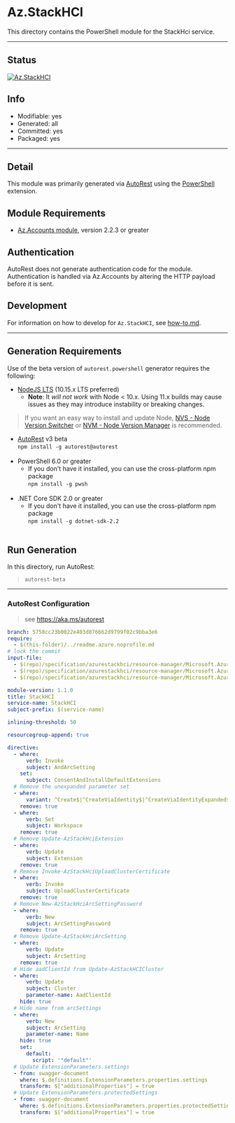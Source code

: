 <!-- region Generated -->
# Az.StackHCI
This directory contains the PowerShell module for the StackHci service.

---
## Status
[![Az.StackHCI](https://img.shields.io/powershellgallery/v/Az.StackHCI.svg?style=flat-square&label=Az.StackHCI "Az.StackHCI")](https://www.powershellgallery.com/packages/Az.StackHCI/)

## Info
- Modifiable: yes
- Generated: all
- Committed: yes
- Packaged: yes

---
## Detail
This module was primarily generated via [AutoRest](https://github.com/Azure/autorest) using the [PowerShell](https://github.com/Azure/autorest.powershell) extension.

## Module Requirements
- [Az.Accounts module](https://www.powershellgallery.com/packages/Az.Accounts/), version 2.2.3 or greater

## Authentication
AutoRest does not generate authentication code for the module. Authentication is handled via Az.Accounts by altering the HTTP payload before it is sent.

## Development
For information on how to develop for `Az.StackHCI`, see [how-to.md](how-to.md).
<!-- endregion -->

---
## Generation Requirements
Use of the beta version of `autorest.powershell` generator requires the following:
- [NodeJS LTS](https://nodejs.org) (10.15.x LTS preferred)
  - **Note**: It *will not work* with Node < 10.x. Using 11.x builds may cause issues as they may introduce instability or breaking changes.
> If you want an easy way to install and update Node, [NVS - Node Version Switcher](../nodejs/installing-via-nvs.md) or [NVM - Node Version Manager](../nodejs/installing-via-nvm.md) is recommended.
- [AutoRest](https://aka.ms/autorest) v3 beta <br>`npm install -g autorest@autorest`<br>&nbsp;
- PowerShell 6.0 or greater
  - If you don't have it installed, you can use the cross-platform npm package <br>`npm install -g pwsh`<br>&nbsp;
- .NET Core SDK 2.0 or greater
  - If you don't have it installed, you can use the cross-platform npm package <br>`npm install -g dotnet-sdk-2.2`<br>&nbsp;

## Run Generation
In this directory, run AutoRest:
> `autorest-beta`

---
### AutoRest Configuration
> see https://aka.ms/autorest

``` yaml
branch: 5758cc23b0022e403d876662d9799f02c9bba3e6
require:
  - $(this-folder)/../readme.azure.noprofile.md
# lock the commit
input-file:
  - $(repo)/specification/azurestackhci/resource-manager/Microsoft.AzureStackHCI/stable/2023-03-01/arcSettings.json
  - $(repo)/specification/azurestackhci/resource-manager/Microsoft.AzureStackHCI/stable/2023-03-01/clusters.json
  - $(repo)/specification/azurestackhci/resource-manager/Microsoft.AzureStackHCI/stable/2023-03-01/extensions.json

module-version: 1.1.0
title: StackHCI
service-name: StackHCI
subject-prefix: $(service-name)

inlining-threshold: 50

resourcegroup-append: true 

directive:
  - where:
      verb: Invoke
      subject: AndArcSetting
    set:
      subject: ConsentAndInstallDefaultExtensions
  # Remove the unexpanded parameter set
  - where:
      variant: ^Create$|^CreateViaIdentity$|^CreateViaIdentityExpanded$|^Update$|^UpdateViaIdentity$
    remove: true
  - where:
      verb: Set
      subject: Workspace
    remove: true
  # Remove Update-AzStackHciExtension 
  - where:
      verb: Update
      subject: Extension
    remove: true
  # Remove Invoke-AzStackHciUploadClusterCertificate
  - where:
      verb: Invoke
      subject: UploadClusterCertificate
    remove: true 
  # Remove New-AzStackHciArcSettingPassword
  - where:
      verb: New
      subject: ArcSettingPassword
    remove: true
  # Remove Update-AzStackHciArcSetting
  - where:
      verb: Update
      subject: ArcSetting
    remove: true 
  # Hide aadClientId from Update-AzStackHCICluster
  - where:
      verb: Update
      subject: Cluster
      parameter-name: AadClientId
    hide: true
  # Hide name from arcSettings 
  - where:
      verb: New
      subject: ArcSetting
      parameter-name: Name
    hide: true
    set:
      default:
        script: '"default"'
  # Update ExtensionParameters.settings
  - from: swagger-document
    where: $.definitions.ExtensionParameters.properties.settings
    transform: $["additionalProperties"] = true
  # Update ExtensionParameters.protectedSettings
  - from: swagger-document
    where: $.definitions.ExtensionParameters.properties.protectedSettings
    transform: $["additionalProperties"] = true
```
